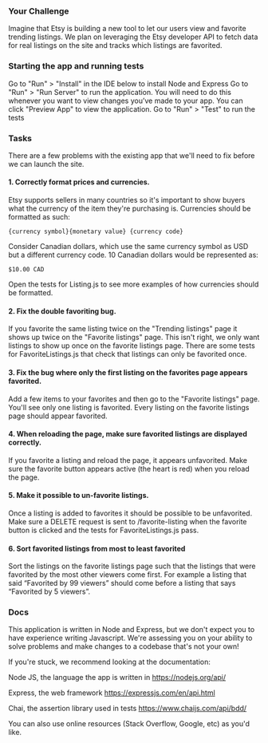 
### Your Challenge
Imagine that Etsy is building a new tool to let our users view and favorite trending listings. We plan on leveraging the Etsy developer API to fetch data for real listings on the site and tracks which listings are favorited.  


### Starting the app and running tests
Go to "Run" > "Install" in the IDE below to install Node and Express
Go to "Run" > "Run Server" to run the application. You will need to do this whenever you want to view changes you’ve made to your app. You can click "Preview App" to view the application.
Go to "Run" > "Test" to run the tests


### Tasks
There are a few problems with the existing app that we'll need to fix before we can launch the site.


#### 1. Correctly format prices and currencies.
Etsy supports sellers in many countries so it's important to show buyers what the currency of the item they're purchasing is. Currencies should be formatted as such:

`{currency symbol}{monetary value} {currency code}`

Consider Canadian dollars, which use the same currency symbol as USD but a different currency code. 10 Canadian dollars would be represented as:

`$10.00 CAD`

Open the tests for Listing.js to see more examples of how currencies should be formatted.


#### 2. Fix the double favoriting bug.
If you favorite the same listing twice on the "Trending listings" page it shows up twice on the "Favorite listings" page. This isn't right, we only want listings to show up once on the favorite listings page. There are some tests for FavoriteListings.js that check that listings can only be favorited once.


#### 3. Fix the bug where only the first listing on the favorites page appears favorited.
Add a few items to your favorites and then go to the "Favorite listings" page. You'll see only one listing is favorited. Every listing on the favorite listings page should appear favorited.


#### 4. When reloading the page, make sure favorited listings are displayed correctly.
If you favorite a listing and reload the page, it appears unfavorited. Make sure the favorite button appears active (the heart is red) when you reload the page.


#### 5. Make it possible to un-favorite listings.
Once a listing is added to favorites it should be possible to be unfavorited. Make sure a DELETE request is sent to /favorite-listing when the favorite button is clicked and the tests for FavoriteListings.js pass.


#### 6. Sort favorited listings from most to least favorited
Sort the listings on the favorite listings page such that the listings that were favorited by the most other viewers come first. For example a listing that said “Favorited by 99 viewers” should come before a listing that says “Favorited by 5 viewers”.

### Docs


This application is written in Node and Express, but we don't expect you to have experience writing Javascript. We're assessing you on your ability to solve problems and make changes to a codebase that's not your own!

If you're stuck, we recommend looking at the documentation:

Node JS, the language the app is written in
https://nodejs.org/api/

Express, the web framework
https://expressjs.com/en/api.html

Chai, the assertion library used in tests
https://www.chaijs.com/api/bdd/

You can also use online resources (Stack Overflow, Google, etc) as you'd like.